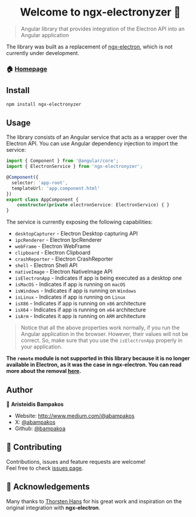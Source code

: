 <h1 align="center">Welcome to ngx-electronyzer 👋</h1>

> Angular library that provides integration of the Electron API into an Angular application

The library was built as a replacement of [ngx-electron](https://github.com/ThorstenHans/ngx-electron), which is not currently under development. 

### 🏠 [Homepage](https://github.com/bampakoa/ngx-electronify/packages/core/projects/electron)

## Install

```sh
npm install ngx-electronyzer
```

## Usage

The library consists of an Angular service that acts as a wrapper over the Electron API. You can use Angular dependency injection to import the service:

``` typescript
import { Component } from '@angular/core';
import { ElectronService } from 'ngx-electronyzer';

@Component({
  selector: 'app-root',
  templateUrl: 'app.component.html'
})
export class AppComponent {
    constructor(private electronService: ElectronService) { }
}
```
The service is currently exposing the following capabilities:

  * `desktopCapturer` - Electron Desktop capturing API
  * `ipcRenderer` - Electron IpcRenderer
  * `webFrame` - Electron WebFrame
  * `clipboard` - Electron Clipboard
  * `crashReporter` - Electron CrashReporter
  * `shell` - Electron Shell API
  * `nativeImage` - Electron NativeImage API
  * `isElectronApp` - Indicates if app is being executed as a desktop one
  * `isMacOS` - Indicates if app is running on `macOS`
  * `isWindows` - Indicates if app is running on `Windows`
  * `isLinux` - Indicates if app is running on `Linux`
  * `isX86` - Indicates if app is running on `x86` architecture
  * `isX64` - Indicates if app is running on `x64` architecture
  * `isArm` - Indicates it app is running on `ARM` architecture

>Notice that all the above properties work normally, if you run the Angular application in the browser. However, their values will not be correct. So, make sure that you use the `isElectronApp` properly in your application.

**The `remote` module is not supported in this library because it is no longer available in Electron, as it was the case in ngx-electron. You can read more about the removal [here](https://www.electronjs.org/docs/latest/breaking-changes#removed-remote-module).**

## Author

👤 **Aristeidis Bampakos**

* Website: http://www.medium.com/@abampakos
* X: [@abampakos](https://x.com/abampakos)
* Github: [@bampakoa](https://github.com/bampakoa)

## 🤝 Contributing

Contributions, issues and feature requests are welcome!<br />Feel free to check [issues page](https://github.com/bampakoa/ngx-electronify/issues). 

## 🙏 Acknowledgements

Many thanks to [Thorsten Hans](https://github.com/ThorstenHans) for his great work and inspiration on the original integration with **ngx-electron**.

